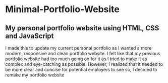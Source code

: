 # Minimal-Portfolio-Website

My personal portfolio website using HTML, CSS and JavaScript
---
I made this to update my current personal portfolio as I wanted a more modern, responsive and clean portfolio website. I felt like that my previous portfolio website had too much 
going on for it as I tried to make it as complex and eye-catching as possible. However, I realized that it needed to be more clear and concise for potential employers to see so, I 
decided to remake my portfolio website


